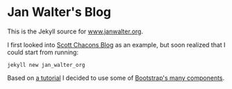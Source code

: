 Jan Walter's Blog
=================

This is the Jekyll source for www.janwalter.org.

I first looked into [Scott Chacons
Blog](https://github.com/schacon/schacon.github.com) as an example,
but soon realized that I could start from running:

    jekyll new jan_walter_org

Based on [a
tutorial](https://www.andrewmunsell.com/tutorials/jekyll-by-example/tutorial)
I decided to use some of [Bootstrap's many
components](http://getbootstrap.com/getting-started/#examples).
